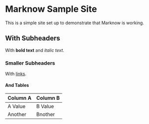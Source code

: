 # Marknow Sample Site

This is a simple site set up to demonstrate that Marknow is working.


## With Subheaders

With **bold text** and _italic text_.


### Smaller Subheaders

With [links](page2.md).


#### And Tables

| Column A | Column B |
| -------- | -------- |
| A Value  | B Value  |
| Another  | Bnother  |